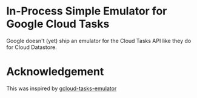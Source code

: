 # In-Process Simple Emulator for Google Cloud Tasks

Google doesn't (yet) ship an emulator for the Cloud Tasks API like they do for
Cloud Datastore.

# Acknowledgement
This was inspired by [gcloud-tasks-emulator](https://pypi.org/project/gcloud-tasks-emulator/)

